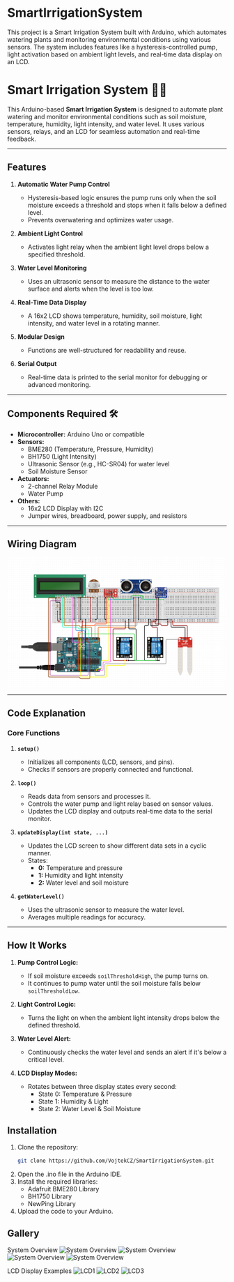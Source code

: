 # SmartIrrigationSystem
This project is a Smart Irrigation System built with Arduino, which automates watering plants and monitoring environmental conditions using various sensors. The system includes features like a hysteresis-controlled pump, light activation based on ambient light levels, and real-time data display on an LCD.

# Smart Irrigation System 🌱💧

This Arduino-based **Smart Irrigation System** is designed to automate plant watering and monitor environmental conditions such as soil moisture, temperature, humidity, light intensity, and water level. It uses various sensors, relays, and an LCD for seamless automation and real-time feedback.

---

## Features

1. **Automatic Water Pump Control**  
   - Hysteresis-based logic ensures the pump runs only when the soil moisture exceeds a threshold and stops when it falls below a defined level.  
   - Prevents overwatering and optimizes water usage.

2. **Ambient Light Control**  
   - Activates light relay when the ambient light level drops below a specified threshold.

3. **Water Level Monitoring**  
   - Uses an ultrasonic sensor to measure the distance to the water surface and alerts when the level is too low.

4. **Real-Time Data Display**  
   - A 16x2 LCD shows temperature, humidity, soil moisture, light intensity, and water level in a rotating manner.

5. **Modular Design**  
   - Functions are well-structured for readability and reuse.

6. **Serial Output**  
   - Real-time data is printed to the serial monitor for debugging or advanced monitoring.

---

## Components Required 🛠️

- **Microcontroller:** Arduino Uno or compatible
- **Sensors:**
  - BME280 (Temperature, Pressure, Humidity)
  - BH1750 (Light Intensity)
  - Ultrasonic Sensor (e.g., HC-SR04) for water level
  - Soil Moisture Sensor
- **Actuators:**
  - 2-channel Relay Module
  - Water Pump
- **Others:**
  - 16x2 LCD Display with I2C
  - Jumper wires, breadboard, power supply, and resistors

---

## Wiring Diagram

![Wiring Diagram](images/SmartIrrigationSystem_CD.png)

---

## Code Explanation

### Core Functions

1. **`setup()`**
   - Initializes all components (LCD, sensors, and pins).
   - Checks if sensors are properly connected and functional.

2. **`loop()`**
   - Reads data from sensors and processes it.
   - Controls the water pump and light relay based on sensor values.
   - Updates the LCD display and outputs real-time data to the serial monitor.

3. **`updateDisplay(int state, ...)`**
   - Updates the LCD screen to show different data sets in a cyclic manner.
   - States:
     - **0:** Temperature and pressure
     - **1:** Humidity and light intensity
     - **2:** Water level and soil moisture

4. **`getWaterLevel()`**
   - Uses the ultrasonic sensor to measure the water level.
   - Averages multiple readings for accuracy.

---

## How It Works

1. **Pump Control Logic:**  
   - If soil moisture exceeds `soilThresholdHigh`, the pump turns on.  
   - It continues to pump water until the soil moisture falls below `soilThresholdLow`.

2. **Light Control Logic:**  
   - Turns the light on when the ambient light intensity drops below the defined threshold.

3. **Water Level Alert:**  
   - Continuously checks the water level and sends an alert if it's below a critical level.

4. **LCD Display Modes:**  
   - Rotates between three display states every second:
     - State 0: Temperature & Pressure
     - State 1: Humidity & Light
     - State 2: Water Level & Soil Moisture

## Installation

1. Clone the repository:
   ```bash
   git clone https://github.com/VojtekCZ/SmartIrrigationSystem.git
2. Open the .ino file in the Arduino IDE.
3. Install the required libraries:
   - Adafruit BME280 Library
   - BH1750 Library
   - NewPing Library
4. Upload the code to your Arduino.

## Gallery

System Overview
![System Overview](images/SmartIrrigationSystem_box.png)
![System Overview](images/SmartIrrigationSystem_box_pump.png)
![System Overview](images/SmartIrrigationSystem_sensors.png)
![System Overview](images/SmartIrrigationSystem_SoilMoisture.jpg)

LCD Display Examples
![LCD1](images/SmartIrrigationSystem_D1.png)
![LCD2](images/SmartIrrigationSystem_D2.png)
![LCD3](images/SmartIrrigationSystem_D3.png)

